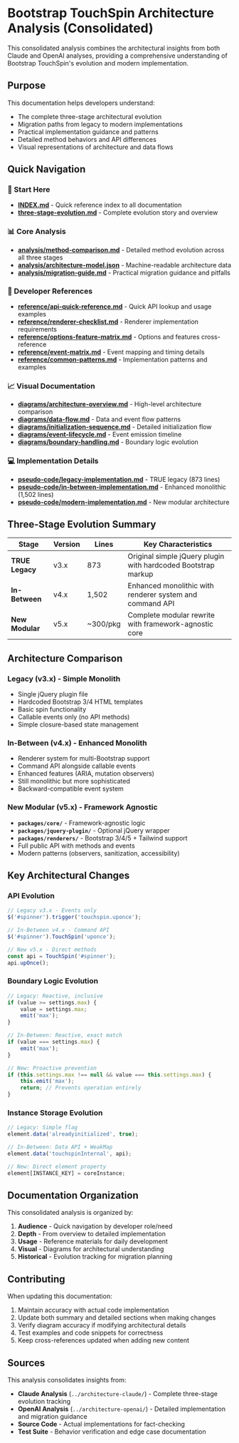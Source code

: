 # Bootstrap TouchSpin Architecture Analysis (Consolidated)

This consolidated analysis combines the architectural insights from both Claude and OpenAI analyses, providing a comprehensive understanding of Bootstrap TouchSpin's evolution and modern implementation.

## Purpose

This documentation helps developers understand:
- The complete three-stage architectural evolution 
- Migration paths from legacy to modern implementations
- Practical implementation guidance and patterns
- Detailed method behaviors and API differences
- Visual representations of architecture and data flows

## Quick Navigation

### 🎯 Start Here
- **[INDEX.md](INDEX.md)** - Quick reference index to all documentation
- **[three-stage-evolution.md](three-stage-evolution.md)** - Complete evolution story and overview

### 📊 Core Analysis
- **[analysis/method-comparison.md](analysis/method-comparison.md)** - Detailed method evolution across all three stages
- **[analysis/architecture-model.json](analysis/architecture-model.json)** - Machine-readable architecture data
- **[analysis/migration-guide.md](analysis/migration-guide.md)** - Practical migration guidance and pitfalls

### 🔧 Developer References
- **[reference/api-quick-reference.md](reference/api-quick-reference.md)** - Quick API lookup and usage examples
- **[reference/renderer-checklist.md](reference/renderer-checklist.md)** - Renderer implementation requirements
- **[reference/options-feature-matrix.md](reference/options-feature-matrix.md)** - Options and features cross-reference
- **[reference/event-matrix.md](reference/event-matrix.md)** - Event mapping and timing details
- **[reference/common-patterns.md](reference/common-patterns.md)** - Implementation patterns and examples

### 📈 Visual Documentation
- **[diagrams/architecture-overview.md](diagrams/architecture-overview.md)** - High-level architecture comparison
- **[diagrams/data-flow.md](diagrams/data-flow.md)** - Data and event flow patterns
- **[diagrams/initialization-sequence.md](diagrams/initialization-sequence.md)** - Detailed initialization flow
- **[diagrams/event-lifecycle.md](diagrams/event-lifecycle.md)** - Event emission timeline
- **[diagrams/boundary-handling.md](diagrams/boundary-handling.md)** - Boundary logic evolution

### 💻 Implementation Details
- **[pseudo-code/legacy-implementation.md](pseudo-code/legacy-implementation.md)** - TRUE legacy (873 lines)
- **[pseudo-code/in-between-implementation.md](pseudo-code/in-between-implementation.md)** - Enhanced monolithic (1,502 lines)
- **[pseudo-code/modern-implementation.md](pseudo-code/modern-implementation.md)** - New modular architecture

## Three-Stage Evolution Summary

| Stage | Version | Lines | Key Characteristics |
|-------|---------|-------|-------------------|
| **TRUE Legacy** | v3.x | 873 | Original simple jQuery plugin with hardcoded Bootstrap markup |
| **In-Between** | v4.x | 1,502 | Enhanced monolithic with renderer system and command API |
| **New Modular** | v5.x | ~300/pkg | Complete modular rewrite with framework-agnostic core |

## Architecture Comparison

### Legacy (v3.x) - Simple Monolith
- Single jQuery plugin file
- Hardcoded Bootstrap 3/4 HTML templates
- Basic spin functionality
- Callable events only (no API methods)
- Simple closure-based state management

### In-Between (v4.x) - Enhanced Monolith  
- Renderer system for multi-Bootstrap support
- Command API alongside callable events
- Enhanced features (ARIA, mutation observers)
- Still monolithic but more sophisticated
- Backward-compatible event system

### New Modular (v5.x) - Framework Agnostic
- **`packages/core/`** - Framework-agnostic logic
- **`packages/jquery-plugin/`** - Optional jQuery wrapper
- **`packages/renderers/`** - Bootstrap 3/4/5 + Tailwind support
- Full public API with methods and events
- Modern patterns (observers, sanitization, accessibility)

## Key Architectural Changes

### API Evolution
```javascript
// Legacy v3.x - Events only
$('#spinner').trigger('touchspin.uponce');

// In-Between v4.x - Command API
$('#spinner').TouchSpin('uponce');

// New v5.x - Direct methods
const api = TouchSpin('#spinner');
api.upOnce();
```

### Boundary Logic Evolution
```javascript
// Legacy: Reactive, inclusive
if (value >= settings.max) {
    value = settings.max;
    emit('max');
}

// In-Between: Reactive, exact match  
if (value === settings.max) {
    emit('max');
}

// New: Proactive prevention
if (this.settings.max !== null && value === this.settings.max) {
    this.emit('max');
    return; // Prevents operation entirely
}
```

### Instance Storage Evolution
```javascript
// Legacy: Simple flag
element.data('alreadyinitialized', true);

// In-Between: Data API + WeakMap
element.data('touchspinInternal', api);

// New: Direct element property
element[INSTANCE_KEY] = coreInstance;
```

## Documentation Organization

This consolidated analysis is organized by:

1. **Audience** - Quick navigation by developer role/need
2. **Depth** - From overview to detailed implementation
3. **Usage** - Reference materials for daily development  
4. **Visual** - Diagrams for architectural understanding
5. **Historical** - Evolution tracking for migration planning

## Contributing

When updating this documentation:
1. Maintain accuracy with actual code implementation
2. Update both summary and detailed sections when making changes
3. Verify diagram accuracy if modifying architectural details
4. Test examples and code snippets for correctness
5. Keep cross-references updated when adding new content

## Sources

This analysis consolidates insights from:
- **Claude Analysis** (`../architecture-claude/`) - Complete three-stage evolution tracking
- **OpenAI Analysis** (`../architecture-openai/`) - Detailed implementation and migration guidance  
- **Source Code** - Actual implementations for fact-checking
- **Test Suite** - Behavior verification and edge case documentation